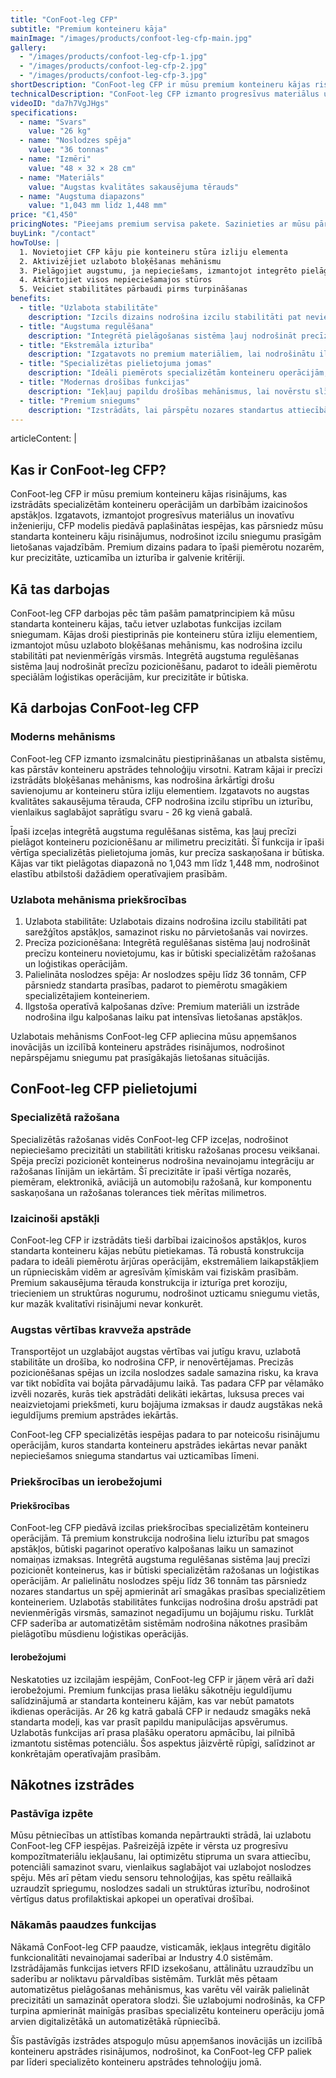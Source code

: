 ```yaml
---
title: "ConFoot-leg CFP"
subtitle: "Premium konteineru kāja"
mainImage: "/images/products/confoot-leg-cfp-main.jpg"
gallery:
  - "/images/products/confoot-leg-cfp-1.jpg"
  - "/images/products/confoot-leg-cfp-2.jpg"
  - "/images/products/confoot-leg-cfp-3.jpg"
shortDescription: "ConFoot-leg CFP ir mūsu premium konteineru kājas risinājums, kas nodrošina paplašinātas iespējas specializētām konteineru operācijām."
technicalDescription: "ConFoot-leg CFP izmanto progresīvus materiālus un dizaina iezīmes, lai nodrošinātu izcilu sniegumu izaicinošos apstākļos un specializētām lietošanas vajadzībām."
videoID: "da7h7VgJHgs"
specifications:
  - name: "Svars"
    value: "26 kg"
  - name: "Noslodzes spēja"
    value: "36 tonnas"
  - name: "Izmēri"
    value: "48 × 32 × 28 cm"
  - name: "Materiāls"
    value: "Augstas kvalitātes sakausējuma tērauds"
  - name: "Augstuma diapazons"
    value: "1,043 mm līdz 1,448 mm"
price: "€1,450"
pricingNotes: "Pieejams premium servisa pakete. Sazinieties ar mūsu pārdošanas komandu plašākai informācijai."
buyLink: "/contact"
howToUse: |
  1. Novietojiet CFP kāju pie konteineru stūra izliju elementa
  2. Aktivizējiet uzlaboto bloķēšanas mehānismu
  3. Pielāgojiet augstumu, ja nepieciešams, izmantojot integrēto pielāgošanas sistēmu
  4. Atkārtojiet visos nepieciešamajos stūros
  5. Veiciet stabilitātes pārbaudi pirms turpināšanas
benefits:
  - title: "Uzlabota stabilitāte"
    description: "Izcils dizains nodrošina izcilu stabilitāti pat nevienmērīgās virsmās"
  - title: "Augstuma regulēšana"
    description: "Integrētā pielāgošanas sistēma ļauj nodrošināt precīzu pozicionēšanu"
  - title: "Ekstremāla izturība"
    description: "Izgatavots no premium materiāliem, lai nodrošinātu ilgstošu kalpošanas laiku smagos apstākļos"
  - title: "Specializētas pielietojuma jomas"
    description: "Ideāli piemērots specializētām konteineru operācijām, kas prasa precīzu pozicionēšanu"
  - title: "Modernas drošības funkcijas"
    description: "Iekļauj papildu drošības mehānismus, lai novērstu slīdēšanu un nodrošinātu drošu konteineru apstrādi"
  - title: "Premium sniegums"
    description: "Izstrādāts, lai pārspētu nozares standartus attiecībā uz noslodzes spēju un operatīvo uzticamību"
---
```

articleContent: |
  ## Kas ir ConFoot-leg CFP?

  ConFoot-leg CFP ir mūsu premium konteineru kājas risinājums, kas izstrādāts specializētām konteineru operācijām un darbībām izaicinošos apstākļos. Izgatavots, izmantojot progresīvus materiālus un inovatīvu inženieriju, CFP modelis piedāvā paplašinātas iespējas, kas pārsniedz mūsu standarta konteineru kāju risinājumus, nodrošinot izcilu sniegumu prasīgām lietošanas vajadzībām. Premium dizains padara to īpaši piemērotu nozarēm, kur precizitāte, uzticamība un izturība ir galvenie kritēriji.

  ## Kā tas darbojas

  ConFoot-leg CFP darbojas pēc tām pašām pamatprincipiem kā mūsu standarta konteineru kājas, taču ietver uzlabotas funkcijas izcilam sniegumam. Kājas droši piestiprinās pie konteineru stūra izliju elementiem, izmantojot mūsu uzlaboto bloķēšanas mehānismu, kas nodrošina izcilu stabilitāti pat nevienmērīgās virsmās. Integrētā augstuma regulēšanas sistēma ļauj nodrošināt precīzu pozicionēšanu, padarot to ideāli piemērotu speciālām loģistikas operācijām, kur precizitāte ir būtiska.

  ## Kā darbojas ConFoot-leg CFP

  ### Moderns mehānisms

  ConFoot-leg CFP izmanto izsmalcinātu piestiprināšanas un atbalsta sistēmu, kas pārstāv konteineru apstrādes tehnoloģiju virsotni. Katram kājai ir precīzi izstrādāts bloķēšanas mehānisms, kas nodrošina ārkārtīgi drošu savienojumu ar konteineru stūra izliju elementiem. Izgatavots no augstas kvalitātes sakausējuma tērauda, CFP nodrošina izcilu stiprību un izturību, vienlaikus saglabājot saprātīgu svaru - 26 kg vienā gabalā.

  Īpaši izceļas integrētā augstuma regulēšanas sistēma, kas ļauj precīzi pielāgot konteineru pozicionēšanu ar milimetru precizitāti. Šī funkcija ir īpaši vērtīga specializētās pielietojuma jomās, kur precīza saskaņošana ir būtiska. Kājas var tikt pielāgotas diapazonā no 1,043 mm līdz 1,448 mm, nodrošinot elastību atbilstoši dažādiem operatīvajiem prasībām.

  ### Uzlabota mehānisma priekšrocības

  1. Uzlabota stabilitāte: Uzlabotais dizains nodrošina izcilu stabilitāti pat sarežģītos apstākļos, samazinot risku no pārvietošanās vai novirzes.
  2. Precīza pozicionēšana: Integrētā regulēšanas sistēma ļauj nodrošināt precīzu konteineru novietojumu, kas ir būtiski specializētām ražošanas un loģistikas operācijām.
  3. Palielināta noslodzes spēja: Ar noslodzes spēju līdz 36 tonnām, CFP pārsniedz standarta prasības, padarot to piemērotu smagākiem specializētajiem konteineriem.
  4. Ilgstoša operatīvā kalpošanas dzīve: Premium materiāli un izstrāde nodrošina ilgu kalpošanas laiku pat intensīvas lietošanas apstākļos.

  Uzlabotais mehānisms ConFoot-leg CFP apliecina mūsu apņemšanos inovācijās un izcilībā konteineru apstrādes risinājumos, nodrošinot nepārspējamu sniegumu pat prasīgākajās lietošanas situācijās.

  ## ConFoot-leg CFP pielietojumi

  ### Specializētā ražošana
  Specializētās ražošanas vidēs ConFoot-leg CFP izceļas, nodrošinot nepieciešamo precizitāti un stabilitāti kritisku ražošanas procesu veikšanai. Spēja precīzi pozicionēt konteinerus nodrošina nevainojamu integrāciju ar ražošanas līnijām un iekārtām. Šī precizitāte ir īpaši vērtīga nozarēs, piemēram, elektronikā, aviācijā un automobiļu ražošanā, kur komponentu saskaņošana un ražošanas tolerances tiek mērītas milimetros.

  ### Izaicinoši apstākļi
  ConFoot-leg CFP ir izstrādāts tieši darbībai izaicinošos apstākļos, kuros standarta konteineru kājas nebūtu pietiekamas. Tā robustā konstrukcija padara to ideāli piemērotu ārjūras operācijām, ekstremāliem laikapstākļiem un rūpnieciskām vidēm ar agresīvām ķīmiskām vai fiziskām prasībām. Premium sakausējuma tērauda konstrukcija ir izturīga pret koroziju, triecieniem un struktūras nogurumu, nodrošinot uzticamu sniegumu vietās, kur mazāk kvalitatīvi risinājumi nevar konkurēt.

  ### Augstas vērtības kravveža apstrāde
  Transportējot un uzglabājot augstas vērtības vai jutīgu kravu, uzlabotā stabilitāte un drošība, ko nodrošina CFP, ir nenovērtējamas. Precizās pozicionēšanas spējas un izcila noslodzes sadale samazina risku, ka krava var tikt nobīdīta vai bojāta pārvadājumu laikā. Tas padara CFP par vēlamāko izvēli nozarēs, kurās tiek apstrādāti delikāti iekārtas, luksusa preces vai neaizvietojami priekšmeti, kuru bojājuma izmaksas ir daudz augstākas nekā ieguldījums premium apstrādes iekārtās.

  ConFoot-leg CFP specializētās iespējas padara to par noteicošu risinājumu operācijām, kuros standarta konteineru apstrādes iekārtas nevar panākt nepieciešamos snieguma standartus vai uzticamības līmeni.

  ### Priekšrocības un ierobežojumi

  #### Priekšrocības

  ConFoot-leg CFP piedāvā izcilas priekšrocības specializētām konteineru operācijām. Tā premium konstrukcija nodrošina lielu izturību pat smagos apstākļos, būtiski pagarinot operatīvo kalpošanas laiku un samazinot nomaiņas izmaksas. Integrētā augstuma regulēšanas sistēma ļauj precīzi pozicionēt konteinerus, kas ir būtiski specializētām ražošanas un loģistikas operācijām. Ar palielinātu noslodzes spēju līdz 36 tonnām tas pārsniedz nozares standartus un spēj apmierināt arī smagākas prasības specializētiem konteineriem. Uzlabotās stabilitātes funkcijas nodrošina drošu apstrādi pat nevienmērīgās virsmās, samazinot negadījumu un bojājumu risku. Turklāt CFP saderība ar automatizētām sistēmām nodrošina nākotnes prasībām pielāgotību mūsdienu loģistikas operācijās.

  #### Ierobežojumi

  Neskatoties uz izcilajām iespējām, ConFoot-leg CFP ir jāņem vērā arī daži ierobežojumi. Premium funkcijas prasa lielāku sākotnēju ieguldījumu salīdzinājumā ar standarta konteineru kājām, kas var nebūt pamatots ikdienas operācijās. Ar 26 kg katrā gabalā CFP ir nedaudz smagāks nekā standarta modeļi, kas var prasīt papildu manipulācijas apsvērumus. Uzlabotās funkcijas arī prasa plašāku operatoru apmācību, lai pilnībā izmantotu sistēmas potenciālu. Šos aspektus jāizvērtē rūpīgi, salīdzinot ar konkrētajām operatīvajām prasībām.

  ## Nākotnes izstrādes

  ### Pastāvīga izpēte
  Mūsu pētniecības un attīstības komanda nepārtraukti strādā, lai uzlabotu ConFoot-leg CFP iespējas. Pašreizējā izpēte ir vērsta uz progresīvu kompozītmateriālu iekļaušanu, lai optimizētu stipruma un svara attiecību, potenciāli samazinot svaru, vienlaikus saglabājot vai uzlabojot noslodzes spēju. Mēs arī pētam viedu sensoru tehnoloģijas, kas spētu reāllaikā uzraudzīt spriegumu, noslodzes sadali un struktūras izturību, nodrošinot vērtīgus datus profilaktiskai apkopei un operatīvai drošībai.

  ### Nākamās paaudzes funkcijas
  Nākamā ConFoot-leg CFP paaudze, visticamāk, iekļaus integrētu digitālo funkcionalitāti nevainojamai saderībai ar Industry 4.0 sistēmām. Izstrādājamās funkcijas ietvers RFID izsekošanu, attālinātu uzraudzību un saderību ar noliktavu pārvaldības sistēmām. Turklāt mēs pētaam automatizētus pielāgošanas mehānismus, kas varētu vēl vairāk palielināt precizitāti un samazināt operatora slodzi. Šie uzlabojumi nodrošinās, ka CFP turpina apmierināt mainīgās prasības specializētu konteineru operāciju jomā arvien digitalizētākā un automatizētākā rūpniecībā.

  Šīs pastāvīgās izstrādes atspoguļo mūsu apņemšanos inovācijās un izcilībā konteineru apstrādes risinājumos, nodrošinot, ka ConFoot-leg CFP paliek par līderi specializēto konteineru apstrādes tehnoloģiju jomā.